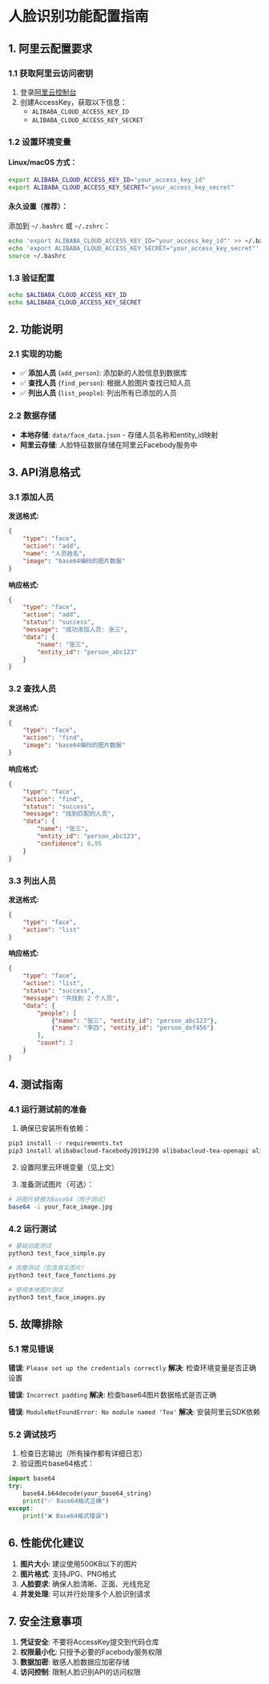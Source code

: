# 人脸识别功能配置指南

## 1. 阿里云配置要求

### 1.1 获取阿里云访问密钥
1. 登录[阿里云控制台](https://ram.console.aliyun.com/manage/ak)
2. 创建AccessKey，获取以下信息：
   - `ALIBABA_CLOUD_ACCESS_KEY_ID`
   - `ALIBABA_CLOUD_ACCESS_KEY_SECRET`

### 1.2 设置环境变量

#### Linux/macOS 方式：
```bash
export ALIBABA_CLOUD_ACCESS_KEY_ID="your_access_key_id"
export ALIBABA_CLOUD_ACCESS_KEY_SECRET="your_access_key_secret"
```

#### 永久设置（推荐）：
添加到 `~/.bashrc` 或 `~/.zshrc`：
```bash
echo 'export ALIBABA_CLOUD_ACCESS_KEY_ID="your_access_key_id"' >> ~/.bashrc
echo 'export ALIBABA_CLOUD_ACCESS_KEY_SECRET="your_access_key_secret"' >> ~/.bashrc
source ~/.bashrc
```

### 1.3 验证配置
```bash
echo $ALIBABA_CLOUD_ACCESS_KEY_ID
echo $ALIBABA_CLOUD_ACCESS_KEY_SECRET
```

## 2. 功能说明

### 2.1 实现的功能
- ✅ **添加人员** (`add_person`): 添加新的人脸信息到数据库
- ✅ **查找人员** (`find_person`): 根据人脸图片查找已知人员
- ✅ **列出人员** (`list_people`): 列出所有已添加的人员

### 2.2 数据存储
- **本地存储**: `data/face_data.json` - 存储人员名称和entity_id映射
- **阿里云存储**: 人脸特征数据存储在阿里云Facebody服务中

## 3. API消息格式

### 3.1 添加人员
**发送格式:**
```json
{
    "type": "face",
    "action": "add",
    "name": "人员姓名",
    "image": "base64编码的图片数据"
}
```

**响应格式:**
```json
{
    "type": "face",
    "action": "add", 
    "status": "success",
    "message": "成功添加人员: 张三",
    "data": {
        "name": "张三",
        "entity_id": "person_abc123"
    }
}
```

### 3.2 查找人员
**发送格式:**
```json
{
    "type": "face",
    "action": "find",
    "image": "base64编码的图片数据"
}
```

**响应格式:**
```json
{
    "type": "face",
    "action": "find",
    "status": "success", 
    "message": "找到匹配的人员",
    "data": {
        "name": "张三",
        "entity_id": "person_abc123",
        "confidence": 0.95
    }
}
```

### 3.3 列出人员
**发送格式:**
```json
{
    "type": "face",
    "action": "list"
}
```

**响应格式:**
```json
{
    "type": "face",
    "action": "list",
    "status": "success",
    "message": "共找到 2 个人员",
    "data": {
        "people": [
            {"name": "张三", "entity_id": "person_abc123"},
            {"name": "李四", "entity_id": "person_def456"}
        ],
        "count": 2
    }
}
```

## 4. 测试指南

### 4.1 运行测试前的准备
1. 确保已安装所有依赖：
```bash
pip3 install -r requirements.txt
pip3 install alibabacloud-facebody20191230 alibabacloud-tea-openapi alibabacloud-darabonba-env alibabacloud-tea-console alibabacloud-darabonba-string alibabacloud-tea-util
```

2. 设置阿里云环境变量（见上文）

3. 准备测试图片（可选）：
```bash
# 将图片转换为base64（用于测试）
base64 -i your_face_image.jpg
```

### 4.2 运行测试
```bash
# 基础功能测试
python3 test_face_simple.py

# 完整测试（包含真实图片）
python3 test_face_functions.py

# 使用本地图片测试
python3 test_face_images.py
```

## 5. 故障排除

### 5.1 常见错误

**错误**: `Please set up the credentials correctly`
**解决**: 检查环境变量是否正确设置

**错误**: `Incorrect padding` 
**解决**: 检查base64图片数据格式是否正确

**错误**: `ModuleNotFoundError: No module named 'Tea'`
**解决**: 安装阿里云SDK依赖

### 5.2 调试技巧
1. 检查日志输出（所有操作都有详细日志）
2. 验证图片base64格式：
```python
import base64
try:
    base64.b64decode(your_base64_string)
    print("✅ Base64格式正确")
except:
    print("❌ Base64格式错误")
```

## 6. 性能优化建议

1. **图片大小**: 建议使用500KB以下的图片
2. **图片格式**: 支持JPG、PNG格式
3. **人脸要求**: 确保人脸清晰、正面、光线充足
4. **并发处理**: 可以并行处理多个人脸识别请求

## 7. 安全注意事项

1. **凭证安全**: 不要将AccessKey提交到代码仓库
2. **权限最小化**: 只授予必要的Facebody服务权限
3. **数据加密**: 敏感人脸数据应加密存储
4. **访问控制**: 限制人脸识别API的访问权限
